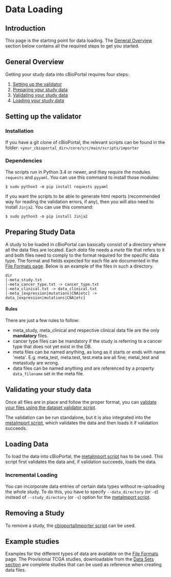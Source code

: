 # Data Loading
## Introduction
This page is the starting point for data loading. The [General Overview](#general-overview) section below contains all the required steps to get you started. 

## General Overview
Getting your study data into cBioPortal requires four steps:

1. [Setting up the validator](#setting-up-the-validator)
2. [Preparing your study data](#preparing-study-data)
3. [Validating your study data](#validating-your-study-data)
4. [Loading your study data](#loading-data)

## Setting up the validator
### Installation

If you have a git clone of cBioPortal, the relevant scripts can be found in the folder: `<your_cbioportal_dir>/core/src/main/scripts/importer`

### Dependencies
The scripts run in Python 3.4 or newer, and they require the modules `requests` and `pyyaml`.
You can use this command to install those modules:
```console
$ sudo python3 -m pip install requests pyyaml
```

If you want the scripts to be able to generate html reports (recommended way for reading the validation errors, if any), then you will also need to install `Jinja2`. You can use this command:
```console
$ sudo python3 -m pip install Jinja2
```

## Preparing Study Data 
A study to be loaded in cBioPortal can basically consist of a directory where all the data files are located. 
Each *data* file needs a *meta* file that refers to it and both files need to comply to the format required for the specific data type. The format and fields expected for each file are documented in the [File Formats page](File-Formats.md). Below is an example of the files in such a directory.

```
dir
|-meta_study.txt
|-meta_cancer_type.txt -> cancer_type.txt
|-meta_clinical.txt -> data_clinical.txt
|-meta_[expression|mutations|CNA|etc] -> data_[expression|mutations|CNA|etc]
```
#### Rules
There are just a few rules to follow:
- meta_study, meta_clinical and respective clinical data file are the only **mandatory** files.
- cancer type files can be mandatory if the study is referring to a cancer type that does not yet exist in the DB.
- meta files can be named anything, as long as it starts or ends with name 'meta'. E.g. meta_test, meta.test, test.meta are all fine; metal_test and metastudy are wrong.
- data files can be named anything and are referenced by a property `data_filename` set in the meta file. 

## Validating your study data
Once all files are in place and follow the proper format, you can [validate your files using the dataset validator script](/Using-the-dataset-validator.md). 

The validation can be run standalone, but it is also integrated into the [metaImport script](/Using-the-metaImport-script.md), which validates the data and then loads it if validation succeeds. 

## Loading Data
To load the data into cBioPortal, the [metaImport script](/Using-the-metaImport-script.md) has to be used. This script first validates the data and, if validation succeeds, loads the data. 

### Incremental Loading

You can incorporate data entries of certain data types without re-uploading the whole study.
To do this, you have to specify `--data_directory` (or `-d`) instead of `--study_directory` (or `-s`) option for the [metaImport script](./Using-the-metaImport-script.md).

## Removing a Study
To remove a study, the [cbioportalImporter script](/Data-Loading-Maintaining-Studies.md#deleting-a-study) can be used.

## Example studies
Examples for the different types of data are available on the [File Formats](/File-Formats.md) page. The Provisional TCGA studies, downloadable from the [Data Sets section](https://www.cbioportal.org/datasets) are complete studies that can be used as reference when creating data files.
